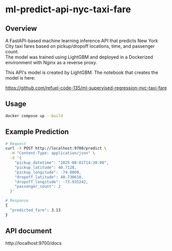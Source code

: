 # ml-predict-api-nyc-taxi-fare

## Overview

A FastAPI-based machine learning inference API that predicts New York City taxi fares based on pickup/dropoff locations, time, and passenger count.  
The model was trained using LightGBM and deployed in a Dockerized environment with Nginx as a reverse proxy.


This API's model is created by LightGBM.
The notebook that creates the model is here:

https://github.com/refuel-code-135/ml-supervised-regression-nyc-taxi-fare


## Usage

```bash
docker compose up --build
```

## Example Prediction

```bash
# Request
curl -X POST http://localhost:9700/predict \
  -H "Content-Type: application/json" \
  -d '{
    "pickup_datetime": "2025-08-01T14:30:00",
    "pickup_latitude": 40.7128,
    "pickup_longitude": -74.0060,
    "dropoff_latitude": 40.730610,
    "dropoff_longitude": -73.935242,
    "passenger_count": 2
  }'
```

```bash
# Response
{
  "predicted_fare": 3.13
}
```

## API document

http://localhost:9700/docs

